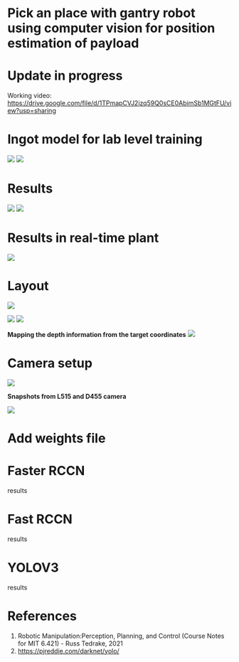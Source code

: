 # Pick an place with gantry robot using computer vision for position estimation of payload

# Update in progress


Working video:  https://drive.google.com/file/d/1TPmapCVJ2jzq59Q0sCE0AbimSb1MGtFU/view?usp=sharing



# Ingot model for lab level training     
![](https://github.com/Mowbray-R-V/Gantry_control-pose_estimation/blob/main/ingot.PNG)
![](https://github.com/Mowbray-R-V/Gantry_control-pose_estimation/blob/main/classes.PNG)

# Results
![](https://github.com/Mowbray-R-V/Gantry_control-pose_estimation/blob/main/ingot_result.PNG)
![](https://github.com/Mowbray-R-V/Gantry_control-pose_estimation/blob/main/dummy-test.PNG)

# Results in real-time plant
![](https://github.com/Mowbray-R-V/Gantry_control-pose_estimation/blob/main/real-time.png)

# Layout
![](https://github.com/Mowbray-R-V/Gantry_control-pose_estimation/blob/main/block-diagram.PNG)

![](https://github.com/Mowbray-R-V/Gantry_control-pose_estimation/blob/main/layout.PNG)
![](https://github.com/Mowbray-R-V/Gantry_control-pose_estimation/blob/main/layout-2.PNG)




**Mapping the depth information from the target coordinates**
![](https://github.com/Mowbray-R-V/Gantry_control-pose_estimation/blob/main/mapping-depth-information-from-the-target-coordinates.PNG)




# Camera setup
![](https://github.com/Mowbray-R-V/Gantry_control-pose_estimation/blob/main/camera.PNG)

**Snapshots from L515 and D455 camera**

![](https://github.com/Mowbray-R-V/Gantry_control-pose_estimation/blob/main/Snap-shots-from-L515-and-D455.PNG)
    






# Add weights file

# Faster RCCN
results

# Fast RCCN
results

# YOLOV3
results


# References
1. Robotic Manipulation:Perception, Planning, and Control (Course Notes for MIT 6.421) - Russ Tedrake, 2021
2. https://pjreddie.com/darknet/yolo/


